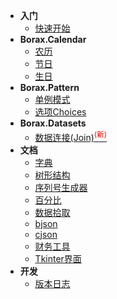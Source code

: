 - **入门**
  - [快速开始](quickstart)
- **Borax.Calendar**
  - [农历](guides/lunardate)
  - [节日](guides/festival)
  - [生日](guides/birthday)
- **Borax.Pattern**
  - [单例模式](guides/singleton)
  - [选项Choices](guides/choices)
- **Borax.Datasets**
  - [数据连接(Join)<sup style="color:red">(新)<sup>](guides/join)
- **文档**
  - [字典](guides/alias_dictionary)
  - [树形结构](guides/tree)
  - [序列号生成器](guides/serial_generator)
  - [百分比](guides/percentage)
  - [数据拾取](guides/fetch)
  - [bjson](guides/bjson)
  - [cjson](guides/cjson)
  - [财务工具](guides/finance)
  - [Tkinter界面](guides/ui)
- **开发**
  - [版本日志](changelog)